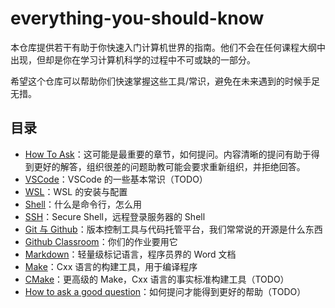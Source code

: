 # everything-you-should-know

本仓库提供若干有助于你快速入门计算机世界的指南。他们不会在任何课程大纲中出现，但却是你在学习计算机科学的过程中不可或缺的一部分。

希望这个仓库可以帮助你们快速掌握这些工具/常识，避免在未来遇到的时候手足无措。

## 目录

- [How To Ask](./ask/README.md)：这可能是最重要的章节，如何提问。内容清晰的提问有助于得到更好的解答，组织很差的问题助教可能会要求重新组织，并拒绝回答。
- [VSCode](./vscode/README.md)：VSCode 的一些基本常识（TODO）
- [WSL](./wsl/README.md)：WSL 的安装与配置
- [Shell](./shell/README.md)：什么是命令行，怎么用
- [SSH](./ssh/README.md)：Secure Shell，远程登录服务器的 Shell
- [Git 与 Github](./git/README.md)：版本控制工具与代码托管平台，我们常常说的开源是什么东西
- [Github Classroom](./github_classroom/README.md)：你们的作业要用它
- [Markdown](./markdown/README.md)：轻量级标记语言，程序员界的 Word 文档
- [Make](./make/README.md)：Cxx 语言的构建工具，用于编译程序
- [CMake](./cmake/README.md)：更高级的 Make，Cxx 语言的事实标准构建工具（TODO）
- [How to ask a good question](./ask/README.md)：如何提问才能得到更好的帮助（TODO）
